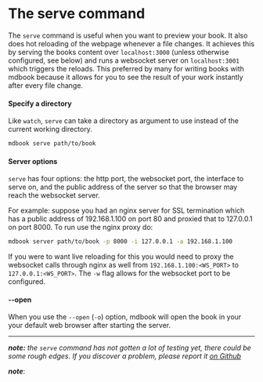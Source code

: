 # The serve command

The `serve` command is useful when you want to preview your book. It also does hot reloading of the webpage whenever a file changes.
It achieves this by serving the books content over `localhost:3000` (unless otherwise configured, see below) and runs a websocket server on `localhost:3001` which triggers the reloads.
This preferred by many for writing books with mdbook because it allows for you to see the result of your work instantly after every file change.

#### Specify a directory

Like `watch`, `serve` can take a directory as argument to use instead of the
current working directory.

```bash
mdbook serve path/to/book
```


#### Server options

`serve` has four options: the http port, the websocket port, the interface to serve on, and the public address of the server so that the browser may reach the websocket server.

For example: suppose you had an nginx server for SSL termination which has a public address of 192.168.1.100 on port 80 and proxied that to 127.0.0.1 on port 8000. To run use the nginx proxy do:

```bash
mdbook server path/to/book -p 8000 -i 127.0.0.1 -a 192.168.1.100
```

If you were to want live reloading for this you would need to proxy the websocket calls through nginx as well from `192.168.1.100:<WS_PORT>` to `127.0.0.1:<WS_PORT>`. The `-w` flag allows for the websocket port to be configured.

#### --open

When you use the `--open` (`-o`) option, mdbook will open the book in your
your default web browser after starting the server.

-----

***note:*** *the `serve` command has not gotten a lot of testing yet, there could be some rough edges. If you discover a problem, please report it [on Github](https://github.com/azerupi/mdBook/issues)*

***note***: 
